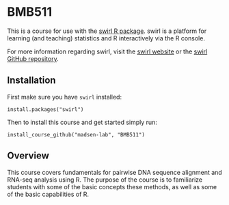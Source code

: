 # BMB511

This is a course for use with the 
[swirl R package](https://cran.r-project.org/web/packages/swirl/index.html). 
swirl is a platform for learning (and teaching) statistics and R interactively 
via the R console.

For more information regarding swirl, visit the 
[swirl website](http://swirlstats.com) or the 
[swirl GitHub repository](https://github.com/swirldev/swirl).

## Installation

First make sure you have `swirl` installed:
 
 ```
install.packages("swirl")
```

Then to install this course and get started simply run:

```
install_course_github("madsen-lab", "BMB511")
```

## Overview
 
This course covers fundamentals for pairwise DNA sequence alignment and RNA-seq analysis using R. The purpose of the course is to familiarize students with some of the basic concepts these methods, as well as some of the basic capabilities of R. 
